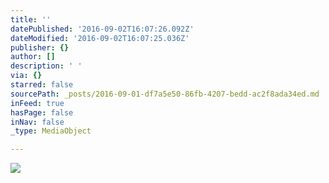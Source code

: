 ```yaml
---
title: ''
datePublished: '2016-09-02T16:07:26.092Z'
dateModified: '2016-09-02T16:07:25.036Z'
publisher: {}
author: []
description: ' '
via: {}
starred: false
sourcePath: _posts/2016-09-01-df7a5e50-86fb-4207-bedd-ac2f8ada34ed.md
inFeed: true
hasPage: false
inNav: false
_type: MediaObject

---
```

![ ](https://the-grid-user-content.s3-us-west-2.amazonaws.com/1ea95bba-61f8-4742-b0f9-2a69f0c5fdf2.jpg)